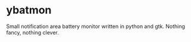 ybatmon
=======

Small notification area battery monitor written in python and gtk. Nothing fancy, nothing clever.
